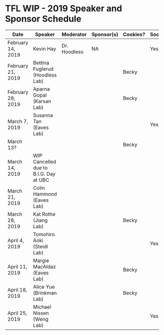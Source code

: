# TFL WIP - 2019 Speaker and Sponsor Schedule

| Date              | Speaker                                | Moderator    | Sponsor(s) | Cookies? | Social? |
|-------------------|----------------------------------------|--------------|------------|----------|---------|
| February 14, 2019 | Kevin Hay                              | Dr. Hoodless | NA         |          | Yes     |
| February 21, 2019 | Bettina Fuglerud (Hoodless Lab)        |              |            | Becky    |         |
| February 28, 2019 | Aparna Gopal (Karsan Lab)              |              |            | Becky    |         |
| March 7, 2019     | Susanna Tan (Eaves Lab)                |              |            |          |  Yes    |
| March 13?         |                                        |              |            | Becky    |         |
| March 14, 2019    | WIP Cancelled due to B.I.G. Day at UBC |              |            |          |         |
| March 21, 2019    | Colin Hammond (Eaves Lab)              |              |            |          |         |
| March 28, 2019    | Kat Rothe (Jiang Lab)                  |              |            | Becky    |         |
| April 4, 2019     | Tomohiro Aoki (Steidl Lab)             |              |            |          |  Yes    |
| April 11, 2019    | Margie MacAldaz (Eaves Lab)            |              |            | Becky    |         |
| April 18, 2019    | Alice Yue (Brinkman Lab)               |              |            | Becky    |         |
| April 25, 2019    | Michael Nissen (Weng Lab)              |              |            |          |  Yes    |
